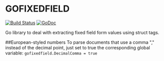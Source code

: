 # GOFIXEDFIELD

[![Build Status](https://secure.travis-ci.org/jbuchbinder/gofixedfield.png)](http://travis-ci.org/jbuchbinder/gofixedfield)
[![GoDoc](https://godoc.org/github.com/jbuchbinder/gofixedfield?status.png)](https://godoc.org/github.com/jbuchbinder/gofixedfield)

Go library to deal with extracting fixed field form values using
struct tags.

##European-styled numbers
To parse documents that use a comma "," instead of the decimal point, just set to true the corresponding global variable:
`gofixedfield.DecimalComma = true`
